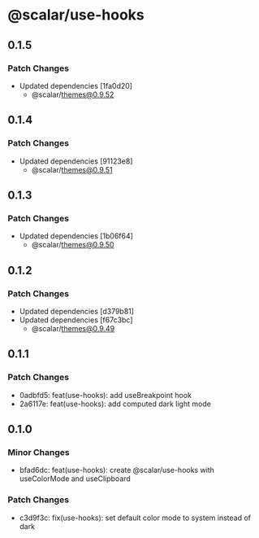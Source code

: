 # @scalar/use-hooks

## 0.1.5

### Patch Changes

- Updated dependencies [1fa0d20]
  - @scalar/themes@0.9.52

## 0.1.4

### Patch Changes

- Updated dependencies [91123e8]
  - @scalar/themes@0.9.51

## 0.1.3

### Patch Changes

- Updated dependencies [1b06f64]
  - @scalar/themes@0.9.50

## 0.1.2

### Patch Changes

- Updated dependencies [d379b81]
- Updated dependencies [f67c3bc]
  - @scalar/themes@0.9.49

## 0.1.1

### Patch Changes

- 0adbfd5: feat(use-hooks): add useBreakpoint hook
- 2a6117e: feat(use-hooks): add computed dark light mode

## 0.1.0

### Minor Changes

- bfad6dc: feat(use-hooks): create @scalar/use-hooks with useColorMode and useClipboard

### Patch Changes

- c3d9f3c: fix(use-hooks): set default color mode to system instead of dark
